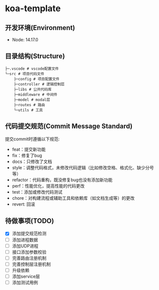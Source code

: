 # koa-template

## 开发环境(Environment)

- Node: 14.17.0

## 目录结构(Structure)

```
├─.vscode # vscode配置文件
└─src # 项目代码文件
    ├─config # 项目配置文件
    ├─controller # 逻辑控制层
    ├─libs # 公共代码库
    ├─middleware # 中间件
    ├─model # modal层
    ├─routes # 路由
    └─utils # 工具
```

## 代码提交规范(Commit Message Standard)

提交commit时遵循以下规范:

- feat：提交新功能
- fix：修复了bug
- docs：只修改了文档
- style：调整代码格式，未修改代码逻辑（比如修改空格、格式化、缺少分号等）
- refactor：代码重构，既没修复bug也没有添加新功能
- perf：性能优化，提高性能的代码更改
- test：添加或修改代码测试
- chore：对构建流程或辅助工具和依赖库（如文档生成等）的更改
- revert: 回滚

## 待做事项(TODO)

- [x] 添加提交规范检测
- [ ] 添加进程数据
- [ ] 添加UDP进程
- [ ] 接口添加参数校验
- [ ] 完善路由注册机制
- [ ] 完善控制层注册机制
- [ ] 升级依赖
- [ ] 添加service层
- [ ] 添加测试用例
